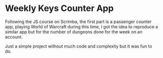 # Weekly Keys Counter App

Following the JS course on Scrimba, the first part is a passenger counter app, playing World of Warcraft during this time, i got the idea to reproduce a similar app but for the number of dungeons done for the week on an account.

Just a simple project without much code and complexity but it was fun to do.

